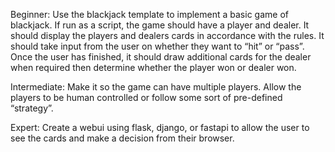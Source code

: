 Beginner: Use the blackjack template to implement a basic game of blackjack. If run as a script, the game should have a player and dealer. It should display the players and dealers cards in accordance with the rules. It should take input from the user on whether they want to “hit” or “pass”. Once the user has finished, it should draw additional cards for the dealer when required then determine whether the player won or dealer won.

Intermediate: Make it so the game can have multiple players. Allow the players to be human controlled or follow some sort of pre-defined “strategy”.

Expert: Create a webui using flask, django, or fastapi to allow the user to see the cards and make a decision from their browser.
